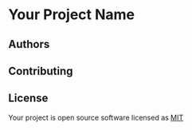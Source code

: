 # Your Project Name

## Authors

## Contributing

## License

Your project is open source software licensed as [MIT](https://choosealicense.com/licenses/mit/)
